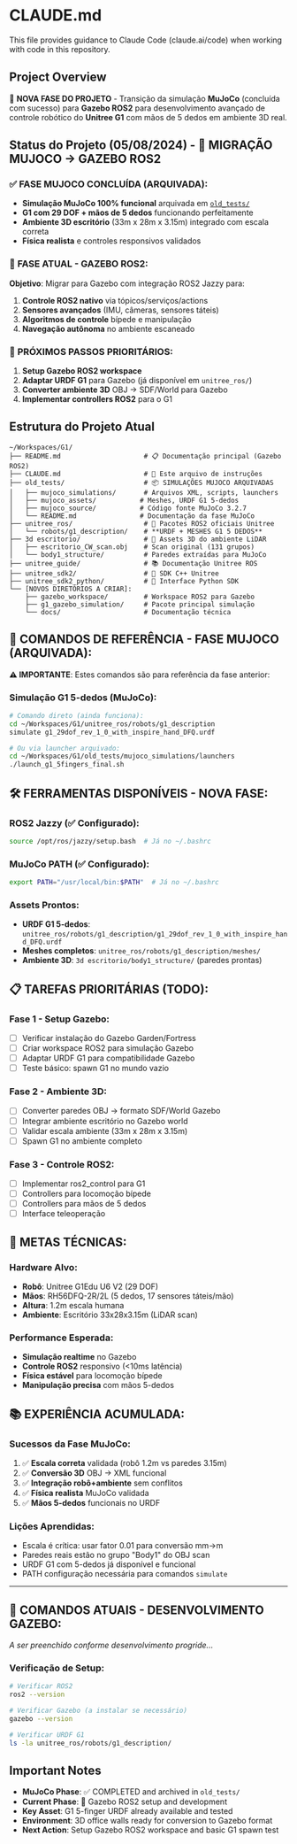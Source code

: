 # CLAUDE.md

This file provides guidance to Claude Code (claude.ai/code) when working with code in this repository.

## Project Overview

🔄 **NOVA FASE DO PROJETO** - Transição da simulação **MuJoCo** (concluída com sucesso) para **Gazebo ROS2** para desenvolvimento avançado de controle robótico do **Unitree G1** com mãos de 5 dedos em ambiente 3D real.

## Status do Projeto (05/08/2024) - 🚧 MIGRAÇÃO MUJOCO → GAZEBO ROS2

### ✅ **FASE MUJOCO CONCLUÍDA (ARQUIVADA):**
- **Simulação MuJoCo 100% funcional** arquivada em [`old_tests/`](old_tests/)
- **G1 com 29 DOF + mãos de 5 dedos** funcionando perfeitamente
- **Ambiente 3D escritório** (33m x 28m x 3.15m) integrado com escala correta
- **Física realista** e controles responsivos validados

### 🚧 **FASE ATUAL - GAZEBO ROS2:**
**Objetivo**: Migrar para Gazebo com integração ROS2 Jazzy para:
1. **Controle ROS2 nativo** via tópicos/serviços/actions
2. **Sensores avançados** (IMU, câmeras, sensores táteis)
3. **Algoritmos de controle** bípede e manipulação
4. **Navegação autônoma** no ambiente escaneado

### 🎯 **PRÓXIMOS PASSOS PRIORITÁRIOS:**
1. **Setup Gazebo ROS2 workspace**
2. **Adaptar URDF G1** para Gazebo (já disponível em `unitree_ros/`)
3. **Converter ambiente 3D** OBJ → SDF/World para Gazebo
4. **Implementar controllers ROS2** para o G1

## Estrutura do Projeto Atual

```
~/Workspaces/G1/
├── README.md                     # 📋 Documentação principal (Gazebo ROS2)
├── CLAUDE.md                     # 🤖 Este arquivo de instruções
├── old_tests/                    # 📦 SIMULAÇÕES MUJOCO ARQUIVADAS
│   ├── mujoco_simulations/       # Arquivos XML, scripts, launchers
│   ├── mujoco_assets/           # Meshes, URDF G1 5-dedos
│   ├── mujoco_source/           # Código fonte MuJoCo 3.2.7
│   └── README.md                # Documentação da fase MuJoCo
├── unitree_ros/                  # 🤖 Pacotes ROS2 oficiais Unitree
│   └── robots/g1_description/    # **URDF + MESHES G1 5 DEDOS**
├── 3d escritorio/                # 🏢 Assets 3D do ambiente LiDAR
│   ├── escritorio_CW_scan.obj    # Scan original (131 grupos)
│   └── body1_structure/          # Paredes extraídas para MuJoCo
├── unitree_guide/                # 📚 Documentação Unitree ROS
├── unitree_sdk2/                 # 🔧 SDK C++ Unitree  
├── unitree_sdk2_python/          # 🐍 Interface Python SDK
└── [NOVOS DIRETÓRIOS A CRIAR]:
    ├── gazebo_workspace/         # Workspace ROS2 para Gazebo
    ├── g1_gazebo_simulation/     # Pacote principal simulação
    └── docs/                     # Documentação técnica
```

## 🚀 **COMANDOS DE REFERÊNCIA - FASE MUJOCO (ARQUIVADA):**

**⚠️ IMPORTANTE**: Estes comandos são para referência da fase anterior:

### Simulação G1 5-dedos (MuJoCo):
```bash
# Comando direto (ainda funciona):
cd ~/Workspaces/G1/unitree_ros/robots/g1_description
simulate g1_29dof_rev_1_0_with_inspire_hand_DFQ.urdf

# Ou via launcher arquivado:
cd ~/Workspaces/G1/old_tests/mujoco_simulations/launchers
./launch_g1_5fingers_final.sh
```

## 🛠️ **FERRAMENTAS DISPONÍVEIS - NOVA FASE:**

### ROS2 Jazzy (✅ Configurado):
```bash
source /opt/ros/jazzy/setup.bash  # Já no ~/.bashrc
```

### MuJoCo PATH (✅ Configurado):
```bash
export PATH="/usr/local/bin:$PATH"  # Já no ~/.bashrc
```

### Assets Prontos:
- **URDF G1 5-dedos**: `unitree_ros/robots/g1_description/g1_29dof_rev_1_0_with_inspire_hand_DFQ.urdf`
- **Meshes completos**: `unitree_ros/robots/g1_description/meshes/`
- **Ambiente 3D**: `3d escritorio/body1_structure/` (paredes prontas)

## 📋 **TAREFAS PRIORITÁRIAS (TODO):**

### Fase 1 - Setup Gazebo:
- [ ] Verificar instalação do Gazebo Garden/Fortress
- [ ] Criar workspace ROS2 para simulação Gazebo
- [ ] Adaptar URDF G1 para compatibilidade Gazebo
- [ ] Teste básico: spawn G1 no mundo vazio

### Fase 2 - Ambiente 3D:
- [ ] Converter paredes OBJ → formato SDF/World Gazebo
- [ ] Integrar ambiente escritório no Gazebo world
- [ ] Validar escala ambiente (33m x 28m x 3.15m)
- [ ] Spawn G1 no ambiente completo

### Fase 3 - Controle ROS2:
- [ ] Implementar ros2_control para G1
- [ ] Controllers para locomoção bípede
- [ ] Controllers para mãos de 5 dedos
- [ ] Interface teleoperação

## 🎯 **METAS TÉCNICAS:**

### Hardware Alvo:
- **Robô**: Unitree G1Edu U6 V2 (29 DOF)
- **Mãos**: RH56DFQ-2R/2L (5 dedos, 17 sensores táteis/mão)
- **Altura**: 1.2m escala humana
- **Ambiente**: Escritório 33x28x3.15m (LiDAR scan)

### Performance Esperada:
- **Simulação realtime** no Gazebo
- **Controle ROS2** responsivo (<10ms latência)
- **Física estável** para locomoção bípede
- **Manipulação precisa** com mãos 5-dedos

## 📚 **EXPERIÊNCIA ACUMULADA:**

### Sucessos da Fase MuJoCo:
1. ✅ **Escala correta** validada (robô 1.2m vs paredes 3.15m)
2. ✅ **Conversão 3D** OBJ → XML funcional
3. ✅ **Integração robô+ambiente** sem conflitos
4. ✅ **Física realista** MuJoCo validada
5. ✅ **Mãos 5-dedos** funcionais no URDF

### Lições Aprendidas:
- Escala é crítica: usar fator 0.01 para conversão mm→m
- Paredes reais estão no grupo "Body1" do OBJ scan
- URDF G1 com 5-dedos já disponível e funcional
- PATH configuração necessária para comandos `simulate`

---

## 🚧 **COMANDOS ATUAIS - DESENVOLVIMENTO GAZEBO:**

*A ser preenchido conforme desenvolvimento progride...*

### Verificação de Setup:
```bash
# Verificar ROS2
ros2 --version

# Verificar Gazebo (a instalar se necessário)
gazebo --version

# Verificar URDF G1
ls -la unitree_ros/robots/g1_description/
```

## Important Notes

- **MuJoCo Phase**: ✅ COMPLETED and archived in `old_tests/`
- **Current Phase**: 🚧 Gazebo ROS2 setup and development
- **Key Asset**: G1 5-finger URDF already available and tested
- **Environment**: 3D office walls ready for conversion to Gazebo format
- **Next Action**: Setup Gazebo ROS2 workspace and basic G1 spawn test